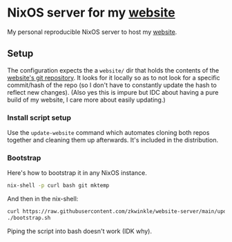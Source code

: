 # NixOS server for my [website](https://github.com/zkwinkle/website)

My personal reproducible NixOS server to host my [website](https://github.com/zkwinkle/website).

## Setup

The configuration expects the a `website/` dir that holds the contents of the
[website's git repository](https://github.com/zkwinkle/website).
It looks for it locally so as to not look for a specific commit/hash of the
repo (so I don't have to constantly update the hash to reflect new changes).
(Also yes this is impure but IDC about having a pure build of my website, I
care more about easily updating.)

### Install script setup

Use the `update-website` command which automates cloning both repos together and
cleaning them up afterwards. It's included in the distribution.

### Bootstrap

Here's how to bootstrap it in any NixOS instance.
```sh
nix-shell -p curl bash git mktemp
```
And then in the nix-shell:
```sh
curl https://raw.githubusercontent.com/zkwinkle/website-server/main/update-website/update-website > bootstrap.sh
./bootstrap.sh
```

Piping the script into bash doesn't work (IDK why).
